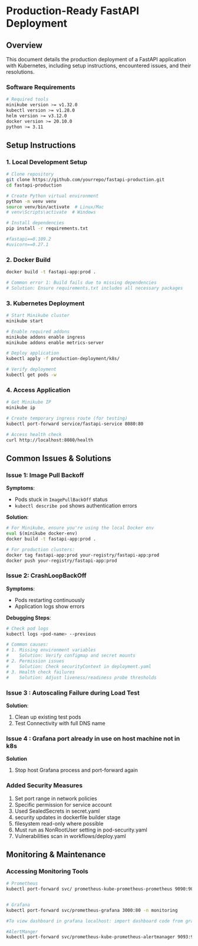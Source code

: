 # Production-Ready FastAPI Deployment

## Overview
This document details the production deployment of a FastAPI application with Kubernetes, including setup instructions, encountered issues, and their resolutions.
 

### Software Requirements
```bash
# Required tools
minikube version >= v1.32.0
kubectl version >= v1.28.0
helm version >= v3.12.0
docker version >= 20.10.0
python >= 3.11
````

## Setup Instructions

### 1. Local Development Setup

```bash
# Clone repository
git clone https://github.com/yourrepo/fastapi-production.git
cd fastapi-production

# Create Python virtual environment
python -m venv venv
source venv/bin/activate  # Linux/Mac
# venv\Scripts\activate  # Windows

# Install dependencies
pip install -r requirements.txt

#fastapi==0.109.2
#uvicorn==0.27.1
```

### 2. Docker Build

```bash
docker build -t fastapi-app:prod .

# Common error 1: Build fails due to missing dependencies
# Solution: Ensure requirements.txt includes all necessary packages

```

### 3. Kubernetes Deployment

```bash
# Start Minikube cluster
minikube start 

# Enable required addons
minikube addons enable ingress
minikube addons enable metrics-server

# Deploy application
kubectl apply -f production-deployment/k8s/

# Verify deployment
kubectl get pods -w
```

### 4. Access Application

```bash
# Get Minikube IP
minikube ip

# Create temporary ingress route (for testing)
kubectl port-forward service/fastapi-service 8080:80

# Access health check
curl http://localhost:8080/health
```


## Common Issues & Solutions

### Issue 1: Image Pull Backoff

**Symptoms**:

* Pods stuck in `ImagePullBackOff` status
* `kubectl describe pod` shows authentication errors

**Solution**:

```bash
# For Minikube, ensure you're using the local Docker env
eval $(minikube docker-env)
docker build -t fastapi-app:prod .

# For production clusters:
docker tag fastapi-app:prod your-registry/fastapi-app:prod
docker push your-registry/fastapi-app:prod
```

### Issue 2: CrashLoopBackOff

**Symptoms**:

* Pods restarting continuously
* Application logs show errors

**Debugging Steps**:

```bash
# Check pod logs
kubectl logs <pod-name> --previous

# Common causes:
# 1. Missing environment variables
#    Solution: Verify configmap and secret mounts
# 2. Permission issues
#    Solution: Check securityContext in deployment.yaml
# 3. Health check failures
#    Solution: Adjust liveness/readiness probe thresholds
```

### Issue 3 : Autoscaling Failure during Load Test


**Solution**:

1. Clean up existing test pods
2. Test Connectivity with full DNS name



### Issue 4 : Grafana port already in use on host machine not in k8s

**Solution**
1. Stop host Grafana process and port-forward again



### Added Security Measures
1. Set port range in network policies
2. Specific permission for service account
3. Used SealedSecrets in secret.yaml 
4. security updates in dockerfile builder stage
5. filesystem read-only where possible 
6. Must run as NonRootUser setting in pod-security.yaml 
7. Vulnerabilities scan in workflows/deploy.yaml


## Monitoring & Maintenance

### Accessing Monitoring Tools

```bash
# Prometheus
kubectl port-forward svc/ prometheus-kube-prometheus-prometheus 9090:9090 -n monitoring


# Grafana
kubectl port-forward svc/prometheus-grafana 3000:80 -n monitoring

#To view dashboard in grafana localhost: import dashboard code from grafana-dashboard.json and set Prometheus data source to prometheus. Click Import

#AlertManger
kubectl port-forward svc/prometheus-kube-prometheus-alertmanager 9093:9093 -n monitoring

```

